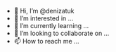 - 👋 Hi, I’m @denizatuk
- 👀 I’m interested in ...
- 🌱 I’m currently learning ...
- 💞️ I’m looking to collaborate on ...
- 📫 How to reach me ...

<!---
denizatuk/denizatuk is a ✨ special ✨ repository because its `README.md` (this file) appears on your GitHub profile.
You can click the Preview link to take a look at your changes.
--->
